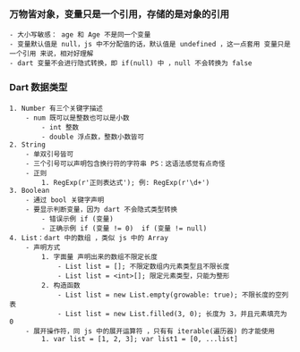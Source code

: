 ### 万物皆对象，变量只是一个引用，存储的是对象的引用
    - 大小写敏感： age 和 Age 不是同一个变量
    - 变量默认值是 null，js 中不分配值的话，默认值是 undefined ，这一点套用 变量只是一个引用 来说，相对好理解
    - dart 变量不会进行隐式转换，即 if(null) 中 ，null 不会转换为 false

### Dart 数据类型
    1. Number 有三个关键字描述
        - num 既可以是整数也可以是小数
            - int 整数
            - double 浮点数，整数小数皆可
    2. String
        - 单双引号皆可 
        - 三个引号可以声明包含换行符的字符串 PS：这语法感觉有点奇怪
        - 正则
            1. RegExp(r'正则表达式'); 例: RegExp(r'\d+')
    3. Boolean
        - 通过 bool 关键字声明
        - 要显示判断变量，因为 dart 不会隐式类型转换
            - 错误示例 if (变量)
            - 正确示例 if (变量 != 0)  if (变量 != null)
    4. List：dart 中的数组 ，类似 js 中的 Array
        - 声明方式
            1. 字面量 声明出来的数组不限定长度
                - List list = []; 不限定数组内元素类型且不限长度
                - List list = <int>[]; 限定元素类型，只能为整形
            2. 构造函数
                - List list = new List.empty(growable: true); 不限长度的空列表
                - List list = new List.filled(3, 0); 长度为 3，并且元素填充为 0
        - 展开操作符，同 js 中的展开运算符 ，只有有 iterable(遍历器) 的才能使用 
            1. var list = [1, 2, 3]; var list1 = [0, ...list]
         